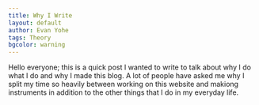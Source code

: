```yaml
---
title: Why I Write
layout: default
author: Evan Yohe
tags: Theory
bgcolor: warning
---
```

Hello everyone; this is a quick post I wanted to write to talk about why I do what I do and why I made this blog. A lot of people have asked me why I split my time so heavily between working on this website and makiong instruments in addition to the other things that I do in my everyday life.